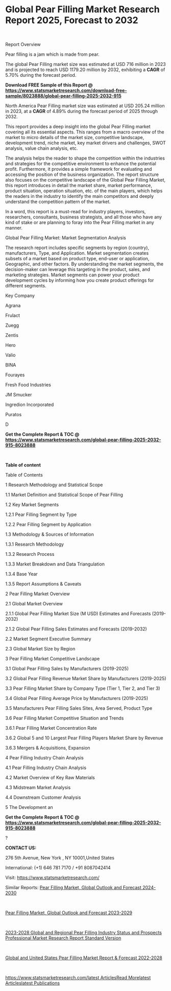 <h1>Global Pear Filling Market Research Report 2025, Forecast to 2032</h1><br/><p>Report Overview</p>
 
 
 
 <p>Pear filling is a jam which is made from pear.</p>
 
 
 
 <p>The global Pear Filling market size was estimated at USD 716 million in 2023 and is projected to reach USD 1179.20 million by 2032, exhibiting a <strong>CAGR</strong> of 5.70% during the forecast period.</p>
 
 
 
 <p><strong>Download FREE Sample of this Report @ <a href="https://www.statsmarketresearch.com/download-free-sample/8023888/global-pear-filling-2025-2032-915">https://www.statsmarketresearch.com/download-free-sample/8023888/global-pear-filling-2025-2032-915</a></strong></p>
 
 
 
 <p>North America Pear Filling market size was estimated at USD 205.24 million in 2023, at a <strong>CAGR</strong> of 4.89% during the forecast period of 2025 through 2032.</p>
 
 
 
 <p>This report provides a deep insight into the global Pear Filling market covering all its essential aspects. This ranges from a macro overview of the market to micro details of the market size, competitive landscape, development trend, niche market, key market drivers and challenges, SWOT analysis, value chain analysis, etc.</p>
 
 
 
 <p>The analysis helps the reader to shape the competition within the industries and strategies for the competitive environment to enhance the potential profit. Furthermore, it provides a simple framework for evaluating and accessing the position of the business organization. The report structure also focuses on the competitive landscape of the Global Pear Filling Market, this report introduces in detail the market share, market performance, product situation, operation situation, etc. of the main players, which helps the readers in the industry to identify the main competitors and deeply understand the competition pattern of the market.</p>
 
 
 
 <p>In a word, this report is a must-read for industry players, investors, researchers, consultants, business strategists, and all those who have any kind of stake or are planning to foray into the Pear Filling market in any manner.</p>
 
 
 
 <p>Global Pear Filling Market: Market Segmentation Analysis</p>
 
 
 
 <p>The research report includes specific segments by region (country), manufacturers, Type, and Application. Market segmentation creates subsets of a market based on product type, end-user or application, Geographic, and other factors. By understanding the market segments, the decision-maker can leverage this targeting in the product, sales, and marketing strategies. Market segments can power your product development cycles by informing how you create product offerings for different segments.</p>
 
 
 
 <p>Key Company</p>
 
 
 
 <p>Agrana</p>
 
 
 
 <p>Frulact</p>
 
 
 
 <p>Zuegg</p>
 
 
 
 <p>Zentis</p>
 
 
 
 <p>Hero</p>
 
 
 
 <p>Valio</p>
 
 
 
 <p>BINA</p>
 
 
 
 <p>Fourayes</p>
 
 
 
 <p>Fresh Food Industries</p>
 
 
 
 <p>JM Smucker</p>
 
 
 
 <p>Ingredion Incorporated</p>
 
 
 
 <p>Puratos</p>
 
 
 
 <p>D</p>
 
 
 
 <div><b>Get the Complete Report & TOC @ <a href="https://www.statsmarketresearch.com/global-pear-filling-2025-2032-915-8023888">https://www.statsmarketresearch.com/global-pear-filling-2025-2032-915-8023888</a></b></div>
 
 
 
 <p><br />
 
 <b>Table of content</b></p>
 
 
 
 <p>Table of Contents<br />
 
 1 Research Methodology and Statistical Scope<br />
 
 1.1 Market Definition and Statistical Scope of Pear Filling<br />
 
 1.2 Key Market Segments<br />
 
 1.2.1 Pear Filling Segment by Type<br />
 
 1.2.2 Pear Filling Segment by Application<br />
 
 1.3 Methodology & Sources of Information<br />
 
 1.3.1 Research Methodology<br />
 
 1.3.2 Research Process<br />
 
 1.3.3 Market Breakdown and Data Triangulation<br />
 
 1.3.4 Base Year<br />
 
 1.3.5 Report Assumptions & Caveats<br />
 
 2 Pear Filling Market Overview<br />
 
 2.1 Global Market Overview<br />
 
 2.1.1 Global Pear Filling Market Size (M USD) Estimates and Forecasts (2019-2032)<br />
 
 2.1.2 Global Pear Filling Sales Estimates and Forecasts (2019-2032)<br />
 
 2.2 Market Segment Executive Summary<br />
 
 2.3 Global Market Size by Region<br />
 
 3 Pear Filling Market Competitive Landscape<br />
 
 3.1 Global Pear Filling Sales by Manufacturers (2019-2025)<br />
 
 3.2 Global Pear Filling Revenue Market Share by Manufacturers (2019-2025)<br />
 
 3.3 Pear Filling Market Share by Company Type (Tier 1, Tier 2, and Tier 3)<br />
 
 3.4 Global Pear Filling Average Price by Manufacturers (2019-2025)<br />
 
 3.5 Manufacturers Pear Filling Sales Sites, Area Served, Product Type<br />
 
 3.6 Pear Filling Market Competitive Situation and Trends<br />
 
 3.6.1 Pear Filling Market Concentration Rate<br />
 
 3.6.2 Global 5 and 10 Largest Pear Filling Players Market Share by Revenue<br />
 
 3.6.3 Mergers & Acquisitions, Expansion<br />
 
 4 Pear Filling Industry Chain Analysis<br />
 
 4.1 Pear Filling Industry Chain Analysis<br />
 
 4.2 Market Overview of Key Raw Materials<br />
 
 4.3 Midstream Market Analysis<br />
 
 4.4 Downstream Customer Analysis<br />
 
 5 The Development an</p>
 
 
 
 <div><b>Get the Complete Report & TOC @ <a href="https://www.statsmarketresearch.com/global-pear-filling-2025-2032-915-8023888">https://www.statsmarketresearch.com/global-pear-filling-2025-2032-915-8023888</a></b></div>
 
 
 
 <p>? </p>
 
 
 
 <p><b>CONTACT US:</b><br />
 
 276 5th Avenue, New York , NY 10001,United States<br />
 
 International: (+1) 646 781 7170 / +91 8087042414<br />
 
 Visit: <a href="https://www.statsmarketresearch.com/">https://www.statsmarketresearch.com/</a><br />
 
 Similar Reports: <a href="https://www.statsmarketresearch.com/global-pear-filling-2025-2032-915-8023888">Pear Filling Market, Global Outlook and Forecast 2024-2030</a><br />
 
 <br />
 
 <a href="https://www.statsmarketresearch.com/global-pear-filling-2025-2032-915-8023888">Pear Filling Market, Global Outlook and Forecast 2023-2029</a><br />
 
 <br />
 
 <a href="https://www.statsmarketresearch.com/global-pear-filling-2025-2032-915-8023888">2023-2028 Global and Regional Pear Filling Industry Status and Prospects Professional Market Research Report Standard Version</a><br />
 
 <br />
 
 <a href="https://www.statsmarketresearch.com/global-pear-filling-2025-2032-915-8023888">Global and United States Pear Filling Market Report & Forecast 2022-2028</a><br />
 
 <br />
 
 <a href="https://gyeongbokgung.com">https://www.statsmarketresearch.com/</a><a href="https://hallyeomaritime.com">latest Articles</a><a href="https://jingwansa.com">Read More</a><a href="https://nguoiviet.jp/">latest Articles</a><a href="https://www.intelmarketresearch.com/">latest Publications</a></p>